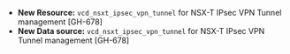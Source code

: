 * **New Resource:** `vcd_nsxt_ipsec_vpn_tunnel` for NSX-T IPsec VPN Tunnel management [GH-678]
* **New Data source:** `vcd_nsxt_ipsec_vpn_tunnel` for NSX-T IPsec VPN Tunnel management  [GH-678]
